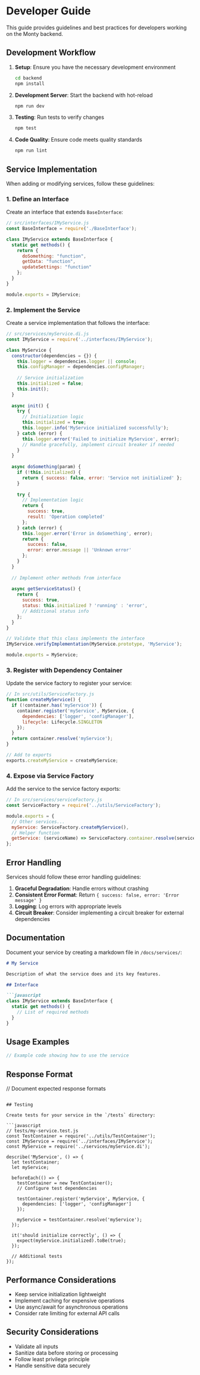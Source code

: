 # Developer Guide

This guide provides guidelines and best practices for developers working on the Monty backend.

## Development Workflow

1. **Setup**: Ensure you have the necessary development environment
   ```bash
   cd backend
   npm install
   ```

2. **Development Server**: Start the backend with hot-reload
   ```bash
   npm run dev
   ```

3. **Testing**: Run tests to verify changes
   ```bash
   npm test
   ```

4. **Code Quality**: Ensure code meets quality standards
   ```bash
   npm run lint
   ```

## Service Implementation

When adding or modifying services, follow these guidelines:

### 1. Define an Interface

Create an interface that extends `BaseInterface`:

```javascript
// src/interfaces/IMyService.js
const BaseInterface = require('./BaseInterface');

class IMyService extends BaseInterface {
  static get methods() {
    return {
      doSomething: "function",
      getData: "function",
      updateSettings: "function"
    };
  }
}

module.exports = IMyService;
```

### 2. Implement the Service

Create a service implementation that follows the interface:

```javascript
// src/services/myService.di.js
const IMyService = require('../interfaces/IMyService');

class MyService {
  constructor(dependencies = {}) {
    this.logger = dependencies.logger || console;
    this.configManager = dependencies.configManager;
    
    // Service initialization
    this.initialized = false;
    this.init();
  }
  
  async init() {
    try {
      // Initialization logic
      this.initialized = true;
      this.logger.info('MyService initialized successfully');
    } catch (error) {
      this.logger.error('Failed to initialize MyService', error);
      // Handle gracefully, implement circuit breaker if needed
    }
  }
  
  async doSomething(param) {
    if (!this.initialized) {
      return { success: false, error: 'Service not initialized' };
    }
    
    try {
      // Implementation logic
      return {
        success: true,
        result: 'Operation completed'
      };
    } catch (error) {
      this.logger.error('Error in doSomething', error);
      return {
        success: false,
        error: error.message || 'Unknown error'
      };
    }
  }
  
  // Implement other methods from interface
  
  async getServiceStatus() {
    return {
      success: true,
      status: this.initialized ? 'running' : 'error',
      // Additional status info
    };
  }
}

// Validate that this class implements the interface
IMyService.verifyImplementation(MyService.prototype, 'MyService');

module.exports = MyService;
```

### 3. Register with Dependency Container

Update the service factory to register your service:

```javascript
// In src/utils/ServiceFactory.js
function createMyService() {
  if (!container.has('myService')) {
    container.register('myService', MyService, {
      dependencies: ['logger', 'configManager'],
      lifecycle: Lifecycle.SINGLETON
    });
  }
  return container.resolve('myService');
}

// Add to exports
exports.createMyService = createMyService;
```

### 4. Expose via Service Factory

Add the service to the service factory exports:

```javascript
// In src/services/serviceFactory.js
const ServiceFactory = require('../utils/ServiceFactory');

module.exports = {
  // Other services...
  myService: ServiceFactory.createMyService(),
  // Helper function
  getService: (serviceName) => ServiceFactory.container.resolve(serviceName)
};
```

## Error Handling

Services should follow these error handling guidelines:

1. **Graceful Degradation**: Handle errors without crashing
2. **Consistent Error Format**: Return `{ success: false, error: 'Error message' }`
3. **Logging**: Log errors with appropriate levels
4. **Circuit Breaker**: Consider implementing a circuit breaker for external dependencies

## Documentation

Document your service by creating a markdown file in `/docs/services/`:

```markdown
# My Service

Description of what the service does and its key features.

## Interface

```javascript
class IMyService extends BaseInterface {
  static get methods() {
    // List of required methods
  }
}
```

## Usage Examples

```javascript
// Example code showing how to use the service
```

## Response Format

// Document expected response formats
```

## Testing

Create tests for your service in the `/tests` directory:

```javascript
// tests/my-service.test.js
const TestContainer = require('../utils/TestContainer');
const IMyService = require('../interfaces/IMyService');
const MyService = require('../services/myService.di');

describe('MyService', () => {
  let testContainer;
  let myService;
  
  beforeEach(() => {
    testContainer = new TestContainer();
    // Configure test dependencies
    
    testContainer.register('myService', MyService, {
      dependencies: ['logger', 'configManager']
    });
    
    myService = testContainer.resolve('myService');
  });
  
  it('should initialize correctly', () => {
    expect(myService.initialized).toBe(true);
  });
  
  // Additional tests
});
```

## Performance Considerations

- Keep service initialization lightweight
- Implement caching for expensive operations
- Use async/await for asynchronous operations
- Consider rate limiting for external API calls

## Security Considerations

- Validate all inputs
- Sanitize data before storing or processing
- Follow least privilege principle
- Handle sensitive data securely